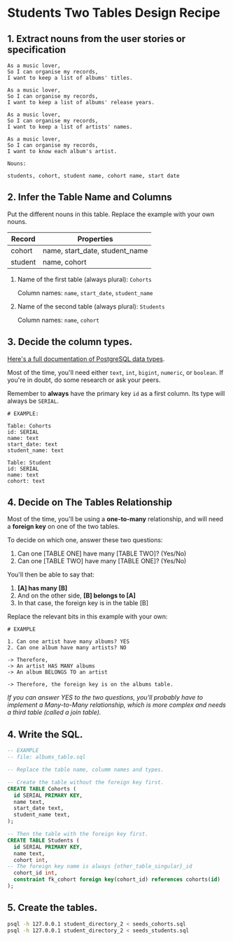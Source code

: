 # Students Two Tables Design Recipe


## 1. Extract nouns from the user stories or specification

```
As a music lover,
So I can organise my records,
I want to keep a list of albums' titles.

As a music lover,
So I can organise my records,
I want to keep a list of albums' release years.

As a music lover,
So I can organise my records,
I want to keep a list of artists' names.

As a music lover,
So I can organise my records,
I want to know each album's artist.
```

```
Nouns:

students, cohort, student name, cohort name, start date
```

## 2. Infer the Table Name and Columns

Put the different nouns in this table. Replace the example with your own nouns.

| Record                 | Properties                     |
| ---------------------- | -----------------------------  |
| cohort                 | name, start_date, student_name 
| student                | name, cohort

1. Name of the first table (always plural): `Cohorts` 

    Column names: `name`, `start_date`, `student_name`

2. Name of the second table (always plural): `Students` 

    Column names: `name`, `cohort`

## 3. Decide the column types.

[Here's a full documentation of PostgreSQL data types](https://www.postgresql.org/docs/current/datatype.html).

Most of the time, you'll need either `text`, `int`, `bigint`, `numeric`, or `boolean`. If you're in doubt, do some research or ask your peers.

Remember to **always** have the primary key `id` as a first column. Its type will always be `SERIAL`.

```
# EXAMPLE:

Table: Cohorts
id: SERIAL
name: text
start_date: text
student_name: text

Table: Student
id: SERIAL
name: text
cohort: text
```

## 4. Decide on The Tables Relationship




Most of the time, you'll be using a **one-to-many** relationship, and will need a **foreign key** on one of the two tables.

To decide on which one, answer these two questions:

1. Can one [TABLE ONE] have many [TABLE TWO]? (Yes/No)
2. Can one [TABLE TWO] have many [TABLE ONE]? (Yes/No)

You'll then be able to say that:

1. **[A] has many [B]**
2. And on the other side, **[B] belongs to [A]**
3. In that case, the foreign key is in the table [B]

Replace the relevant bits in this example with your own:

```
# EXAMPLE

1. Can one artist have many albums? YES
2. Can one album have many artists? NO

-> Therefore,
-> An artist HAS MANY albums
-> An album BELONGS TO an artist

-> Therefore, the foreign key is on the albums table.
```

*If you can answer YES to the two questions, you'll probably have to implement a Many-to-Many relationship, which is more complex and needs a third table (called a join table).*

## 4. Write the SQL.

```sql
-- EXAMPLE
-- file: albums_table.sql

-- Replace the table name, columm names and types.

-- Create the table without the foreign key first.
CREATE TABLE Cohorts (
  id SERIAL PRIMARY KEY,
  name text,
  start_date text,
  student_name text,
);

-- Then the table with the foreign key first.
CREATE TABLE Students (
  id SERIAL PRIMARY KEY,
  name text,
  cohort int,
-- The foreign key name is always {other_table_singular}_id
  cohort_id int,
  constraint fk_cohort foreign key(cohort_id) references cohorts(id)
);

```

## 5. Create the tables.

```bash
psql -h 127.0.0.1 student_directory_2 < seeds_cohorts.sql
psql -h 127.0.0.1 student_directory_2 < seeds_students.sql
```